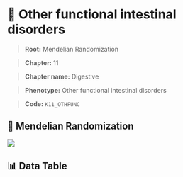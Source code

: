 # 🧪 Other functional intestinal disorders

> **Root:** Mendelian Randomization

> **Chapter:** 11  

> **Chapter name:** Digestive

> **Phenotype:** Other functional intestinal disorders  

> **Code:** `K11_OTHFUNC`

## 🧬 Mendelian Randomization  

<img src="/MR/Figures/Forward/K11_OTHFUNC.png"/>

## 📊 Data Table

<CsvTableMRF src="/MR_Data/Forward/K11_OTHFUNC.csv"/>
